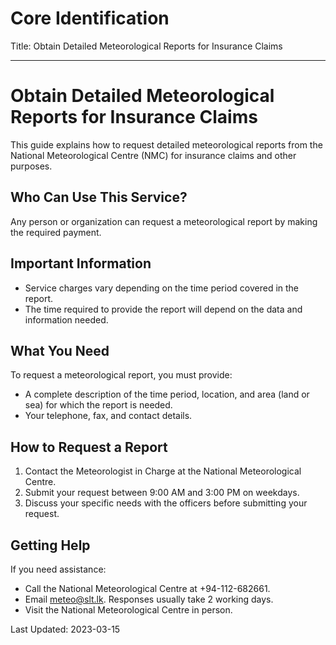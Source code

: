 # Core Identification
Title: Obtain Detailed Meteorological Reports for Insurance Claims

---
# Obtain Detailed Meteorological Reports for Insurance Claims

This guide explains how to request detailed meteorological reports from the National Meteorological Centre (NMC) for insurance claims and other purposes.

## Who Can Use This Service?
Any person or organization can request a meteorological report by making the required payment.

## Important Information
- Service charges vary depending on the time period covered in the report.
- The time required to provide the report will depend on the data and information needed.

## What You Need
To request a meteorological report, you must provide:
- A complete description of the time period, location, and area (land or sea) for which the report is needed.
- Your telephone, fax, and contact details.

## How to Request a Report
1. Contact the Meteorologist in Charge at the National Meteorological Centre.
2. Submit your request between 9:00 AM and 3:00 PM on weekdays.
3. Discuss your specific needs with the officers before submitting your request.

## Getting Help
If you need assistance:
- Call the National Meteorological Centre at +94-112-682661.
- Email meteo@slt.lk. Responses usually take 2 working days.
- Visit the National Meteorological Centre in person.

Last Updated: 2023-03-15